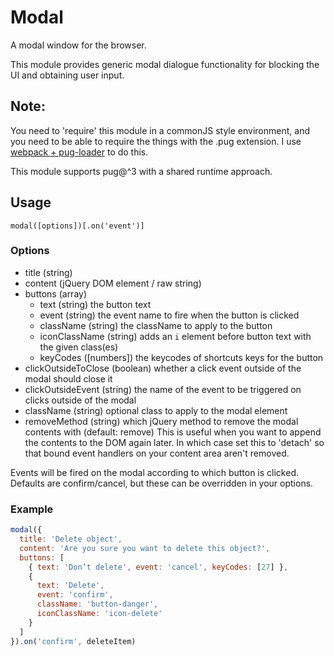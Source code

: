 # Modal

A modal window for the browser.

This module provides generic modal dialogue functionality
for blocking the UI and obtaining user input.

## Note:

You need to 'require' this module in a commonJS style environment, and
you need to be able to require the things with the .pug extension. I use
[webpack + pug-loader](https://github.com/pugjs/pug-loader) to do this.

This module supports pug@^3 with a shared runtime approach.

## Usage

```
modal([options])[.on('event')]
```

### Options

- title (string)
- content (jQuery DOM element / raw string)
- buttons (array)
  - text (string) the button text
  - event (string) the event name to fire when the button is clicked
  - className (string) the className to apply to the button
  - iconClassName (string) adds an `i` element before button text with the given class(es)
  - keyCodes ([numbers]) the keycodes of shortcuts keys for the button
- clickOutsideToClose (boolean) whether a click event outside of the modal should close it
- clickOutsideEvent (string) the name of the event to be triggered on clicks outside of the modal
- className (string) optional class to apply to the modal element
- removeMethod (string) which jQuery method to remove the modal contents with (default: remove)
  This is useful when you want to append the contents to the DOM again later. In which case
  set this to 'detach' so that bound event handlers on your content area aren't removed.

Events will be fired on the modal according to which button is clicked.
Defaults are confirm/cancel, but these can be overridden in your options.

### Example

```js
modal({
  title: 'Delete object',
  content: 'Are you sure you want to delete this object?',
  buttons: [
    { text: 'Don’t delete', event: 'cancel', keyCodes: [27] },
    {
      text: 'Delete',
      event: 'confirm',
      className: 'button-danger',
      iconClassName: 'icon-delete'
    }
  ]
}).on('confirm', deleteItem)
```
